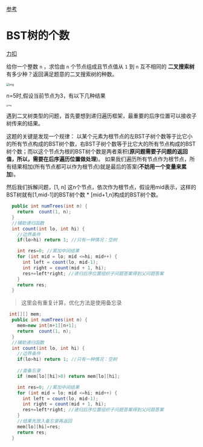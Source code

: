 [参考](https://labuladong.github.io/algo/2/21/44/)

# BST树的个数

[力扣](https://leetcode.cn/problems/unique-binary-search-trees/)

给你一个整数 `n` ，求恰由 `n` 个节点组成且节点值从 `1` 到 `n` 互不相同的 **二叉搜索树** 有多少种？返回满足题意的二叉搜索树的种数。

<img src="https://piggo-picture.oss-cn-hangzhou.aliyuncs.com/2.jpg" alt="img" style="zoom:50%;" />

n=5时,假设当前节点为3，有以下几种结果

<img src="https://piggo-picture.oss-cn-hangzhou.aliyuncs.com/1.jpeg" alt="img" style="zoom:33%;" />

遇到二叉树类型的问题，首先要想到递归遍历框架，最重要的后序位置可以接收子树传来的结果。

这题的关键是发现一个规律： 以某个元素为根节点的左BST子树个数等于比它小的所有节点构成的BST树个数，右BST子树个数等于比它大的所有节点构成的BST树个数；而以这个节点为根的BST树个数是两者乘积(**原问题需要子问题的返回值，所以，需要在后序遍历位置做处理**)。 如果我们遍历所有节点作为根节点，所有结果相加(所有节点都可以作为根节点)就是最后的答案(**不妨用一个变量来累加**)。

然后我们拆解问题，[1, n] 这n个节点，依次作为根节点，假设用mid表示，这样的BST树就有[1,mid-1]的BST树个数 * [mid+1,n]构成的BST树个数。



```java
  public int numTrees(int n) {
    return  count(1, n);
  }
  //辅助递归函数
  int count(int lo, int hi) {
    //边界条件
    if(lo>hi) return 1; //只有一种情况：空树

    int res=0; //累加中间结果
    for (int mid = lo; mid <=hi; mid++) {
      int left = count(lo, mid-1);
      int right = count(mid + 1, hi);
      res+=left*right; //递归后序位置组织子问题答案得到父问题答案
    }
    return res;
  }

```

> 这里会有重复计算，优化方法是使用备忘录

```java
 int[][] mem;
  public int numTrees(int n) {
    mem=new int[n+1][n+1];
    return  count(1, n);
  }
  //辅助递归函数
  int count(int lo, int hi) {
    //边界条件
    if(lo>hi) return 1; //只有一种情况：空树
    
    //查备忘录
    if (mem[lo][hi]>0) return mem[lo][hi];

    int res=0; //累加中间结果
    for (int mid = lo; mid <=hi; mid++) {
      int left = count(lo, mid-1);
      int right = count(mid + 1, hi);
      res+=left*right; //递归后序位置组织子问题答案得到父问题答案
    }
    //结果先放入备忘录再返回
    mem[lo][hi]=res;
    return res;
  }
```

